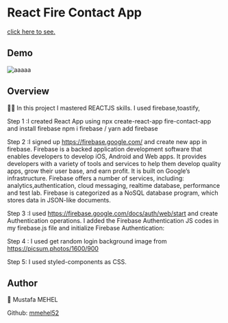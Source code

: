 # React Fire Contact App
[click here to see.](https://mm-firecontact-tasktracker.netlify.app/)
## Demo

![aaaaa](https://github.com/mmehel52/fire-contact/blob/master/Animation.gif)

## Overview

👨‍💻 In this project I mastered REACTJS skills. I used firebase,toastify,

Step 1 :I created React App using npx create-react-app fire-contact-app and install firebase npm i firebase / yarn add firebase

Step 2 :I signed up https://firebase.google.com/ and create new app in firebase. Firebase is a backed application development software that enables developers to develop iOS, Android and Web apps. It provides developers with a variety of tools and services to help them develop quality apps, grow their user base, and earn profit. It is built on Google’s infrastructure. Firebase offers a number of services, including: analytics,authentication, cloud messaging, realtime database, performance and test lab. Firebase is categorized as a NoSQL database program, which stores data in JSON-like documents.

Step 3 :I used https://firebase.google.com/docs/auth/web/start and create Authentication operations.
I added the Firebase Authentication JS codes in my firebase.js file and initialize Firebase Authentication:

Step 4 : I used get random login background image from https://picsum.photos/1600/900

Step 5: I used styled-components as CSS.
## Author
👤 Mustafa MEHEL


Github: [mmehel52](https://github.com/mmehel52)


